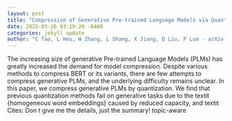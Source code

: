 ```yaml
--- 
layout: post 
title: "Compression of Generative Pre-trained Language Models via Quantization" 
date: 2022-03-26 03:19:20 -0400 
categories: jekyll update 
author: "C Tao, L Hou, W Zhang, L Shang, X Jiang, Q Liu, P Luo - arXiv preprint arXiv , 2022" 
--- 
```

The increasing size of generative Pre-trained Language Models (PLMs) has greatly increased the demand for model compression. Despite various methods to compress BERT or its variants, there are few attempts to compress generative PLMs, and the underlying difficulty remains unclear. In this paper, we compress generative PLMs by quantization. We find that previous quantization methods fail on generative tasks due to the textit {homogeneous word embeddings} caused by reduced capacity, and textit Cites: Don t give me the details, just the summary! topic-aware